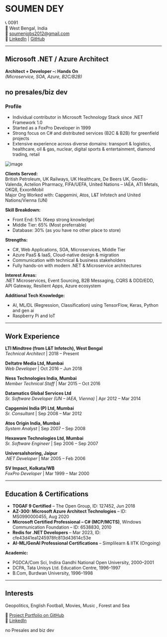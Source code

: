 # SOUMEN DEY

📞 0091  
📍 West Bengal, India  
📧 [soumenjobs2012@gmail.com](mailto:soumenjobs2012@gmail.com)  
🔗 [LinkedIn](https://www.linkedin.com/in/ta-soumen/) | [GitHub](https://github.com/Rimbik)  

---

## Microsoft .NET / Azure Architect  
**Architect + Developer –: Hands On**  
*(Microservice, SOA, Azure, B2C/B2B)*  

no presales/biz dev
---

### Profile

- Individual contributor in Microsoft Technology Stack since .NET Framework 1.0
- Started as a FoxPro Developer in 1999
- Strong focus on C# and distributed services (B2C & B2B) for greenfield projects
- Extensive experience across diverse domains: transport & logistics, healthcare, oil & gas, nuclear, digital sports & entertainment, diamond trading, retail

![image](https://github.com/user-attachments/assets/4d6e923a-5c88-4c54-ac40-d1151bc80bc2)


**Clients Served:**  
British Petroleum, UK Railways, UK Healthcare, De Beers UK, Geodis-Valenda, Actelion Pharmacy, FIFA/UEFA, United Nations – IAEA, ATI Metals, OKQ8, ExxonMobil  
Major Org Worked with: Capgemini, Atos, L&T Infotech and United Nations/Vienna (UN)

**Skill Breakdown:**  
- Front End: 5%  (Keep strong knowledge)
- Middle Tier: 65%  (Most preferrable)
- Database: 30%  (as you have no other place to store)

**Strengths:**  
- C#, Web Applications, SOA, Microservices, Middle Tier  
- Azure PaaS & IaaS, Cloud-native design & migration  
- Communication with technical & business stakeholders  
- Fully hands-on with modern .NET & Microservice architectures

**Interest Areas:**  
.NET Microservices, Event Sourcing, B2B Messaging, CQRS & DDD/EDD, API Gateway, Resilient Apps, Azure ecosystem

**Additional Tech Knowledge:**  
- AI, ML/DL (Regression, Classification) using TensorFlow, Keras, Python and gen ai
- Raspberry Pi and IoT  

---

## Work Experience

**LTI Mindtree (from L&T Infotech), West Bengal**  
*Technical Architect* | 2018 – Present  

**Deltatre Media Ltd, Mumbai**  
*Web Developer* | Oct 2016 – Jun 2018  

**Ness Technologies India, Mumbai**  
*Member Technical Staff* | Mar 2015 – Oct 2016  

**Datamatics Global Services Ltd**  
*Sr. Software Developer (UN – IAEA, Vienna)* | Apr 2012 – Mar 2014  

**Capgemini India (P) Ltd, Mumbai**  
*Sr. Consultant* | Sep 2008 – Mar 2012  

**Atos Origin India, Mumbai**  
*System Analyst* | Sep 2007 – Sep 2008  

**Hexaware Technologies Ltd, Mumbai**  
*Sr. Software Engineer* | Sep 2006 – Sep 2007  

**Universalshoring, Jaipur**  
*.NET Developer* | Mar 2005 – Feb 2006  

**SV Impact, Kolkata/WB**  
*FoxPro Developer* | Mar 1999 – Mar 2000  

---

## Education & Certifications

- **TOGAF 9 Certified** – The Open Group, ID: 127452, Jun 2018  
- **AZ-300: Microsoft Azure Architect Technologies** – ID: MS0990000455, Aug 2020  
- **Microsoft Certified Professional – C# (MCP/MCTS)**, Windows Communication Foundation – ID: 6538830, 2010  
- **Redis for .NET Developers** – Mar 2023, ID: cfe43d41ea1245978fc813d43614c53e  
- **AI-ML/GenAI Professional Certifications** – Simplilearn & IITK (Ongoing)  

**Academic:**  
- PGDCA/Com Sci, Indira Gandhi National Open University, 2000–2001  
- DCPA, Tata Unisys Ltd. Education Centre, 1996–1997  
- B.Com, Burdwan University, 1996–1998  

---

## Interests

Geopolitics, English Football, Movies, Music , Forest and Sea

📂 [Project Portfolio on GitHub](https://github.com/Rimbik)  
🔗 [LinkedIn](https://www.linkedin.com/in/ta-soumen/)

no Presales and biz dev
